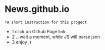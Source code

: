 # News.github.io


```
*A short instruction for this progect
```
  * 1 click on Github Page link
  * 2 ...wait a moment, while JS will parse json
  * 3 enjoy ;)
